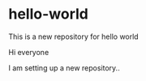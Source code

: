 # hello-world
This is a new repository for hello world

Hi everyone

I am setting up a new repository..
